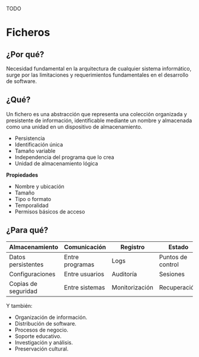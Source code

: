 TODO

# Ficheros

## ¿Por qué?

Necesidad fundamental en la arquitectura de cualquier sistema informático, surge por las limitaciones y requerimientos fundamentales en el desarrollo de software.

## ¿Qué?

Un fichero es una abstracción que representa una colección organizada y presistente de información, identificable mediante un nombre y almacenada como una unidad en un dispositivo de almacenamiento.

- Persistencia
- Identificación única
- Tamaño variable
- Independencia del programa que lo crea
- Unidad de almacenamiento lógica

**Propiedades**

- Nombre y ubicación
- Tamaño
- Tipo o formato
- Temporalidad
- Permisos básicos de acceso

## ¿Para qué?

| Almacenamiento      | Comunicación    | Registro       | Estado            |
| ------------------- | --------------- | -------------- | ----------------- |
| Datos persistentes  | Entre programas | Logs           | Puntos de control |
| Configuraciones     | Entre usuarios  | Auditoría      | Sesiones          |
| Copias de seguridad | Entre sistemas  | Monitorización | Recuperación      |

Y también:

- Organización de información.
- Distribución de software.
- Procesos de negocio.
- Soporte educativo.
- Investigación y análisis.
- Preservación cultural.
